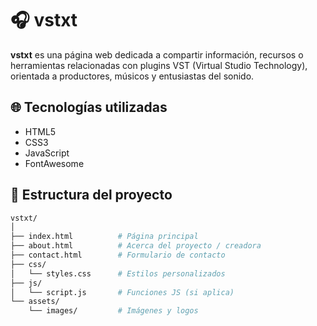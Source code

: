 # 🎧 vstxt

**vstxt** es una página web dedicada a compartir información, recursos o herramientas relacionadas con plugins VST (Virtual Studio Technology), orientada a productores, músicos y entusiastas del sonido.


## 🌐 Tecnologías utilizadas

- HTML5
- CSS3
- JavaScript 
- FontAwesome 


## 📁 Estructura del proyecto

```bash
vstxt/
│
├── index.html          # Página principal
├── about.html          # Acerca del proyecto / creadora
├── contact.html        # Formulario de contacto
├── css/
│   └── styles.css      # Estilos personalizados
├── js/
│   └── script.js       # Funciones JS (si aplica)
└── assets/
    └── images/         # Imágenes y logos

